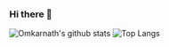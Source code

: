 ### Hi there 👋
![Omkarnath's github stats](https://github-readme-stats.vercel.app/api?username=pomkarnath98&theme=radical&show_icons=true&hide=issues)
![Top Langs](https://github-readme-stats.vercel.app/api/top-langs/?username=pomkarnath98&exclude_repo=Instagram-Follower-Analysis&langs_count=10&layout=compact&theme=radical)
<!--
**pomkarnath98/pomkarnath98** is a ✨ _special_ ✨ repository because its `README.md` (this file) appears on your GitHub profile.

Here are some ideas to get you started:

- 🔭 I’m currently working on ...
- 🌱 I’m currently learning ...
- 👯 I’m looking to collaborate on ...
- 🤔 I’m looking for help with ...
- 💬 Ask me about ...
- 📫 How to reach me: ...
- 😄 Pronouns: ...
- ⚡ Fun fact: ...
-->
